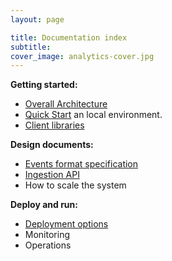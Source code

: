 ```yaml
---
layout: page

title: Documentation index
subtitle:
cover_image: analytics-cover.jpg
---
```


__Getting started:__

  * [Overall Architecture](design/architecture)
  * [Quick Start](quick-start) an local environment.
  * [Client libraries](clients/clients)

__Design documents:__

  * [Events format specification](design/events-spec)
  * [Ingestion API](design/ingestion-api)
  * How to scale the system

__Deploy and run:__

  * [Deployment options](operations/cloud-templates)
  * Monitoring
  * Operations
